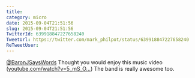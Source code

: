 ```yaml
---
title: 
category: micro
date: 2015-09-04T21:51:56
slug: 2015-09-04T21:51:56
TwitterId: 639918847227658240
TweetUrl: https://twitter.com/mark_philpot/status/639918847227658240
ReTweetUser: 
---
```


[@BaronJSaysWords](https://twitter.com/BaronJSaysWords) Thought you would enjoy this music video ([youtube.com/watch?v=5_mS_O…](https://www.youtube.com/watch?v=5_mS_OZXMuI)) The band is really awesome too.